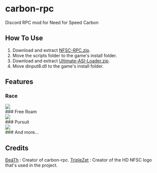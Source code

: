 # carbon-rpc
Discord RPC mod for Need for Speed Carbon

## How To Use  
1. Download and extract [NFSC-RPC.zip](https://github.com/DeaTh-G/carbon-rpc/releases).  
2. Move the scripts folder to the game's install folder.  
3. Download and extract [Ultimate-ASI-Loader.zip](https://github.com/ThirteenAG/Ultimate-ASI-Loader/releases).  
4. Move dinput8.dll to the game's install folder.


## Features
### Race
<div>
	<img src="https://imgur.com/3PpGlQ7" />
</div>
### Free Roam
<div>
	<img src="https://imgur.com/LxwW42U" />
</div>
### Pursuit
<div>
	<img src="https://imgur.com/5XG5pdb" />
</div>
### And more...

## Credits
[ĐeäTh](https://github.com/DeaTh-G) : Creator of carbon-rpc.
[TripleZet](https://www.deviantart.com/triplezet) : Creator of the HD NFSC logo that's used in the project.
